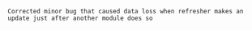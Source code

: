 
    Corrected minor bug that caused data loss when refresher makes an update just after another module does so